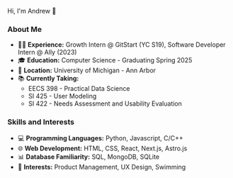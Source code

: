 Hi, I'm Andrew 👋

### About Me

- 👨‍💻 **Experience:** Growth Intern @ GitStart (YC S19), Software Developer Intern @ Ally (2023)
- 🎓 **Education:** Computer Science - Graduating Spring 2025
- 📍 **Location:** University of Michigan - Ann Arbor
- 📚 **Currently Taking:**
  - EECS 398 - Practical Data Science
  - SI 425 - User Modeling
  - SI 422 - Needs Assessment and Usability Evaluation

### Skills and Interests

- 💻 **Programming Languages:** Python, Javascript, C/C++
- 🌐 **Web Development:** HTML, CSS, React, Next.js, Astro.js
- 📊 **Database Familiarity:** SQL, MongoDB, SQLite
- 🚀 **Interests:** Product Management, UX Design, Swimming
